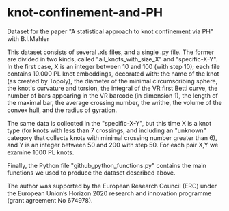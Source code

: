 # knot-confinement-and-PH
Dataset for the paper "A statistical approach to knot confinement via PH" with B.I.Mahler

This dataset consists of several .xls files, and a single .py file. The former are divided in two kinds, called "all_knots_with_size_X" 
and "specific-X-Y". 
In the first case, X is an integer between 10 and 100 (with step 10); each file contains 10.000 PL knot embeddings, decorated with:
the name of the knot (as created by Topoly), the diameter of the minimal circumscribing sphere, the knot's curvature and torsion,
the integral of the VR first Betti curve, the number of bars appearing in the VR barcode (in dimension 1), the length of the maximal
bar, the average crossing number, the writhe, the volume of the convex hull, and the radius of gyration.

The same data is collected in the "specific-X-Y", but this time X is a knot type (for knots with less than 7 crossings, and including 
an "unknown" category that collects knots with minimal crossing number greater than 6), and Y is an integer between 50 and 200 with 
step 50. For each pair X,Y we examine 1000 PL knots.

Finally, the Python file "github_python_functions.py" contains the main functions we used to produce the dataset described above.

The author was supported by the European Research Council (ERC) under the European Union’s Horizon 2020 research and 
innovation programme (grant agreement No 674978).
